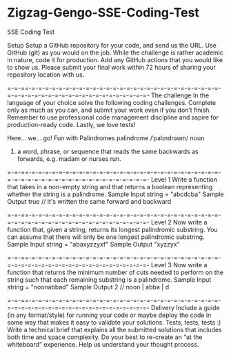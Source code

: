 # Zigzag-Gengo-SSE-Coding-Test
SSE Coding Test

Setup
Setup a GitHub repository for your code, and send us the URL.
Use GitHub (git) as you would on the job.
While the challenge is rather academic in nature, code it for production.
Add any GitHub actions that you would like to show us.
Please submit your final work within 72 hours of sharing your repository location with us.

=-=-==-=-=-=-=-=-=-=-=-=-=-=-=-=-=-=-=-=-=-=-=-=-=-=-=-=-=-=-=-=-=-=-=-=-=-=-=-=-=-=-=-=-=-=-=-=-=-=-=-=- 
The challenge
In the language of your choice solve the following coding challenges.  Complete only as much as you can, and submit your work even if you don’t finish.  Remember to use professional code management discipline and aspire for production-ready code.  Lastly, we love tests!

Here… we… go!
Fun with Palindromes
palindrome
/ˈpalɪndrəʊm/
noun
1.	a word, phrase, or sequence that reads the same backwards as forwards, e.g. madam or nurses run.

=-=-==-=-=-=-=-=-=-=-=-=-=-=-=-=-=-=-=-=-=-=-=-=-=-=-=-=-=-=-=-=-=-=-=-=-=-=-=-=-=-=-=-=-=-=-=-=-=-=-=-=- 
Level 1
Write a function that takes in a non-empty string and that returns a boolean representing whether the string is a palindrome.
Sample Input
string = "abcdcba"
Sample Output
true // it's written the same forward and backward

=-=-==-=-=-=-=-=-=-=-=-=-=-=-=-=-=-=-=-=-=-=-=-=-=-=-=-=-=-=-=-=-=-=-=-=-=-=-=-=-=-=-=-=-=-=-=-=-=-=-=-=- 
Level 2
Now write a function that, given a string, returns its longest palindromic substring.
You can assume that there will only be one longest palindromic substring. 
Sample Input
string = "abaxyzzyxf" 
Sample Output
"xyzzyx"
 
=-=-==-=-=-=-=-=-=-=-=-=-=-=-=-=-=-=-=-=-=-=-=-=-=-=-=-=-=-=-=-=-=-=-=-=-=-=-=-=-=-=-=-=-=-=-=-=-=-=-=-=- 
Level 3 
Now write a function that returns the minimum number of cuts needed to perform on the string such that each remaining substring is a palindrome.
Sample Input
string = "noonabbad"
Sample Output
2 // noon | abba | d

=-=-==-=-=-=-=-=-=-=-=-=-=-=-=-=-=-=-=-=-=-=-=-=-=-=-=-=-=-=-=-=-=-=-=-=-=-=-=-=-=-=-=-=-=-=-=-=-=-=-=-=- 
Delivery
Include a guide (in any format/style) for running your code or maybe deploy the code in some way that makes it easy to validate your solutions.
Tests, tests, tests :) 
Write a technical brief that explains all the submitted solutions that includes both time and space complexity.  Do your best to re-create an “at the whiteboard” experience.  Help us understand your thought process.

